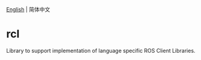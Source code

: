 [English](./README.md) | 简体中文

# rcl
Library to support implementation of language specific ROS Client Libraries.
